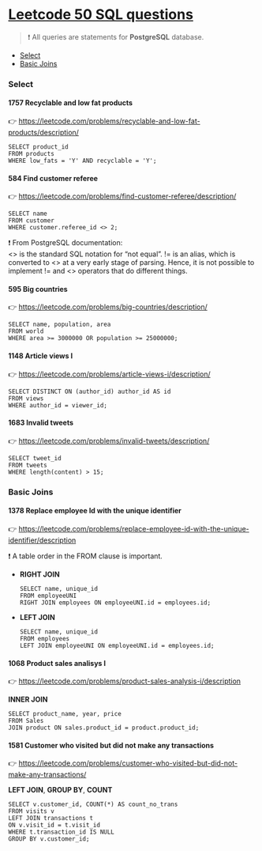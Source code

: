 # [Leetcode 50 SQL questions](https://leetcode.com/studyplan/top-sql-50/)

> :exclamation: All queries are statements for **PostgreSQL** database. 

* [Select](#select)  
* [Basic Joins](#basic-joins)

### Select

#### 1757 Recyclable and low fat products
:point_right: https://leetcode.com/problems/recyclable-and-low-fat-products/description/
```
SELECT product_id 
FROM products
WHERE low_fats = 'Y' AND recyclable = 'Y';
```

#### 584 Find customer referee
:point_right: https://leetcode.com/problems/find-customer-referee/description/
```
SELECT name
FROM customer
WHERE customer.referee_id <> 2;
```
❗ From PostgreSQL documentation:  
<> is the standard SQL notation for “not equal”. != is an alias, which is converted to <> at a very early stage of parsing. Hence, it is not possible to implement != and <> operators that do different things.

#### 595 Big countries
:point_right: https://leetcode.com/problems/big-countries/description/
```
SELECT name, population, area
FROM world
WHERE area >= 3000000 OR population >= 25000000;
```

#### 1148 Article views I
:point_right: https://leetcode.com/problems/article-views-i/description/
```
SELECT DISTINCT ON (author_id) author_id AS id
FROM views
WHERE author_id = viewer_id;
```

#### 1683 Invalid tweets
:point_right: https://leetcode.com/problems/invalid-tweets/description/
```
SELECT tweet_id
FROM tweets
WHERE length(content) > 15;
```

### Basic Joins

#### 1378 Replace employee Id with the unique identifier  
:point_right: https://leetcode.com/problems/replace-employee-id-with-the-unique-identifier/description  

:exclamation: A table order in the FROM clause is important.

* **RIGHT JOIN**  
  ```
  SELECT name, unique_id 
  FROM employeeUNI 
  RIGHT JOIN employees ON employeeUNI.id = employees.id;
  ```
* **LEFT JOIN**
  ```
  SELECT name, unique_id
  FROM employees 
  LEFT JOIN employeeUNI ON employeeUNI.id = employees.id;
  ```

#### 1068 Product sales analisys I  
:point_right: https://leetcode.com/problems/product-sales-analysis-i/description  

**INNER JOIN**
```
SELECT product_name, year, price
FROM Sales
JOIN product ON sales.product_id = product.product_id;
```

#### 1581 Customer who visited but did not make any transactions   
:point_right: https://leetcode.com/problems/customer-who-visited-but-did-not-make-any-transactions/  

**LEFT JOIN**, **GROUP BY**, **COUNT**
```
SELECT v.customer_id, COUNT(*) AS count_no_trans
FROM visits v
LEFT JOIN transactions t
ON v.visit_id = t.visit_id
WHERE t.transaction_id IS NULL 
GROUP BY v.customer_id;
```

